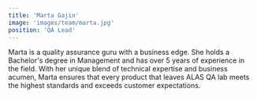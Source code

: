 ```yaml
---
title: 'Marta Gajin'
image: 'images/team/marta.jpg'
position: 'QA Lead'
---
```


Marta is a quality assurance guru with a business edge. She holds a Bachelor's degree in Management and has over 5 years of experience in the field. With her unique blend of technical expertise and business acumen, Marta ensures that every product that leaves ALAS QA lab meets the highest standards and exceeds customer expectations.

